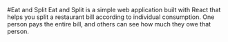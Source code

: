 #Eat and Split
Eat and Split is a simple web application built with React that helps you split a restaurant bill according to individual consumption. One person pays the entire bill, and others can see how much they owe that person.
